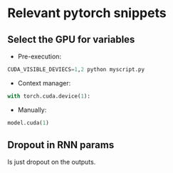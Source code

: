 # Relevant pytorch snippets

## Select the GPU for variables

- Pre-execution: 
```python
CUDA_VISIBLE_DEVIECS=1,2 python myscript.py
```
- Context manager: 
```python
with torch.cuda.device(1):
```
- Manually: 
```python
model.cuda(1)
```

## Dropout in RNN params

Is just dropout on the outputs.
